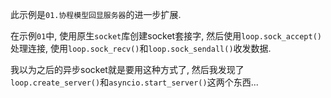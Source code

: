 此示例是`01.协程模型回显服务器`的进一步扩展.

在示例`01`中, 使用原生`socket`库创建socket套接字, 然后使用`loop.sock_accept()`处理连接, 使用`loop.sock_recv()`和`loop.sock_sendall()`收发数据.

我以为之后的异步socket就是要用这种方式了, 然后我发现了`loop.create_server()`和`asyncio.start_server()`这两个东西...